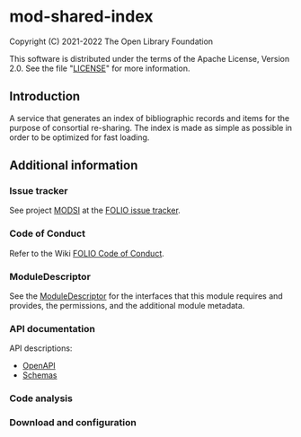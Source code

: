 # mod-shared-index

Copyright (C) 2021-2022 The Open Library Foundation

This software is distributed under the terms of the Apache License,
Version 2.0. See the file "[LICENSE](LICENSE)" for more information.

## Introduction

A service that generates an index of bibliographic records and items for the purpose of consortial re-sharing.
The index is made as simple as possible in order to be optimized for fast loading. 

## Additional information

### Issue tracker

See project [MODSI](https://issues.folio.org/browse/MODSI)
at the [FOLIO issue tracker](https://dev.folio.org/guidelines/issue-tracker).

### Code of Conduct

Refer to the Wiki [FOLIO Code of Conduct](https://wiki.folio.org/display/COMMUNITY/FOLIO+Code+of+Conduct).

### ModuleDescriptor

See the [ModuleDescriptor](descriptors/ModuleDescriptor-template.json)
for the interfaces that this module requires and provides, the permissions,
and the additional module metadata.

### API documentation

API descriptions:
 * [OpenAPI](src/main/resources/openapi/)
 * [Schemas](src/main/resources/openapi/schemas/)


### Code analysis


### Download and configuration


